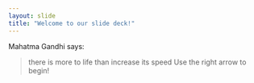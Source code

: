 ```yaml
---
layout: slide
title: "Welcome to our slide deck!"
---
```

 Mahatma Gandhi says:
 > there is more to life than increase its speed
Use the right arrow to begin!
